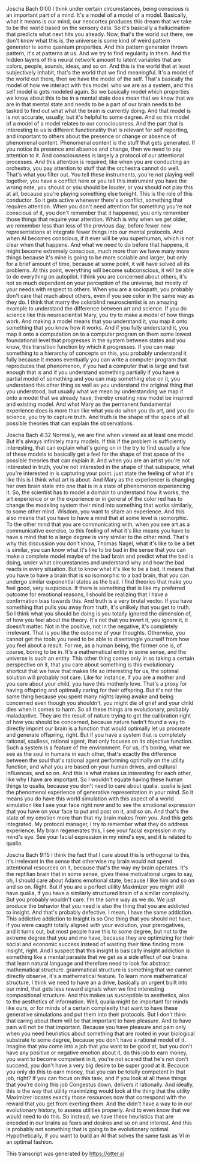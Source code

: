 Joscha Bach 0:00
I think under certain circumstances, being conscious is an important part of a mind. It's a model of a model of a model. Basically, what it means is our mind, our neocortex produces this dream that we take to be the world based on the sensory data. So it's basically a hallucination that predicts what next hits you already. Now, that's the world out there, we don't know what this is, the universe is some kind of weird pattern generator is some quantum properties. And this pattern generator throws pattern, it's at patterns at us. And we try to find regularity in them. And the hidden layers of this neural network amount to latent variables that are colors, people, sounds, ideas, and so on. And this is the world that at least subjectively inhabit, that's the world that we find meaningful. It's a model of the world out there, then we have the model of the self. That's basically the model of how we interact with this model. who we are as a system, and this self model is gets modeled again. So we basically model which properties we know about this to be in a mental state does mean that we know that we are in that mental state and needs to be a part of our brain needs to be tasked to find out what what the brain is currently doing. And that model is is not accurate, usually, but it's helpful to some degree. And so this model of a model of a model relates to our consciousness. And the part that is interesting to us is different functionality that is relevant for self reporting, and important to others about the presence or change or absence of phenomenal content. Phenomenal content is the stuff that gets generated. If you notice its presence and absence and change, then we need to pay attention to it. And consciousness is largely a protocol of our attentional processes. And this attention is required, like when you are conducting an orchestra, you pay attention to stuff that the orchestra cannot do well. That's what you filter out. You tell these instruments, you're not playing well together, you have a conflict here or you tell this instrument you have the wrong note, you should or you should be louder, or you should not play this at all, because you're playing something else tonight. This is the role of this conductor. So it gets active whenever there's a conflict, something that requires attention. When you don't need attention for something you're not conscious of it, you don't remember that it happened, you only remember those things that require your attention. Which is why when we get older, we remember less than less of the previous day, before fewer new representations at integrate fewer things into our mental protocols. And when AI becomes conscious, if it ever will be you superhuman, which is not clear when that happens. And what we need to do before that happens, it might become extremely conscious, much more than we have many more things because it's mine is going to be more scalable and larger, but only for a brief amount of time, because at some point, it will have solved all its problems. At this point, everything will become subconscious, it will be able to do everything on autopilot. I think you are concerned about others, it's not so much dependent on your perception of the universe, but mostly of your needs with respect to others. When you are a sociopath, you probably don't care that much about others, even if you see color in the same way as they do. I think that marry the colorblind neuroscientist is an amazing example to understand the difference between art and science. If you do science like this neuroscientist Mary, you try to make a model of how things work. And making a model means that you understand it, you map it onto something that you know how it works. And if you fully understand it, you map it onto a computation on to a computer program on them some lowest foundational level that progresses in the system between states and you know, this transition function by which it progresses. If you can map something to a hierarchy of concepts on this, you probably understand it fully because it means eventually you can write a computer program that reproduces that phenomenon, if you had a computer that is large and fast enough that is and if you understand something partially if you have a partial model of something and you can map something else on it, you understand this other thing as well as you understand the original thing that you understood, but usually what we mean by understanding we map it onto a model that we already have, thereby creating new model be inspired and existing model. And what Mary as the permanent fundamental experience does is more than like what you do when you do art, and you do science, you try to capture truth. And truth is the shape of the space of all possible theories that can explain the observations.

Joscha Bach 4:32
Normally, we are fine when viewed as at least one model. But it's always infinitely many models. If this if the problem is sufficiently interesting, that can explain what's going on in the try to find usually a few of these models to basically get a feel for the shape of that space of the possible theories that can explain it. And when you are an artist you're not interested in truth, you're not interested in the shape of that subspace, what you're interested in is capturing your point. just state the feeling of what it's like this is I think what art is about. And Mary as the experiencer is changing her own brain state into one that is in a state of phenomenon experiencing it. So, the scientist has to model a domain to understand how it works, the art experience or or the experience or in general of the color red has to change the modeling system their mind into something that works similarly, to some other mind. Wisdom, you want to share an experience. And this also means that you have to have a mind that at some level is isomorphic. To the other mind that you are communicating with, when you see art as a communicative exercise, to this feeling of what it's like means you have to have a mind that to a large degree is very similar to the other mind. That's why this discussion you don't know, Thomas Nagel, what it's like to be a bet is similar, you can know what it's like to be bad in the sense that you can make a complete model maybe of the bad brain and predict what the bad is doing, under what circumstances and understand why and how the bad reacts in every situation. But to know what it's like to be a bad, it means that you have to have a brain that is so isomorphic to a bad brain, that you can undergo similar exponential states as the bad. I find theories that make you feel good, very suspicious. If there is something that is like my preferred outcome for emotional reasons, I should be realizing that I have a confirmation bias towards this. And truth is a very brutal vector. If you have something that pulls you away from truth, it's unlikely that you get to truth. So I think what you should be doing is you totally ignored the dimension of, of how you feel about the theory. It's not that you invert it, you ignore it, it doesn't matter. Not in the positive, not in the negative, it's completely irrelevant. That is you like the outcome of your thoughts. Otherwise, you cannot get the tools you need to be able to disentangle yourself from how you feel about a result. For me, as a human being, the former one is, of course, boring to be in. It's a mathematical entity in some sense, and the universe is such an entity. This other thing comes only in so taking a certain perspective on it, that you care about something is this evolutionary shortcut that we have that makes life so interesting for us, the optimal solution will probably not care. Like for instance, if you are a mother and you care about your child, you have this motherly love. That's a proxy for having offspring and optimally caring for their offspring. But it's not the same thing because you spent many nights laying awake and being concerned even though you shouldn't, you might die of grief and your child dies when it comes to harm. So all these things are evolutionary, probably maladaptive. They are the result of nature trying to get the calibration right of how you should be concerned, because nature hadn't found a way to directly imprint our brain is a function that would optimally let us procreate and generate offspring, right. But if you have a system that is completely rational, soulless, rational agent, that only focuses on its objective function. Such a system is a feature of the environment. For us, it's boring, what we see as the soul in humans in each other, that's exactly the difference between the soul that's rational agent performing optimally on the utility function, and what you are based on your human drives, and cultural influences, and so on. And this is what makes us interesting for each other, like why I have are important. So I wouldn't equate having these human things to qualia, because you don't need to care about qualia. qualia is just the phenomenal experience of generative representation in your mind. So it means you do have this world simulation with this aspect of a world simulation like I see your face right now and to see the emotional expression that you have on your face to put and post on it, and so on. And that's the state of my emotion more than that my brain makes from you. And this gets integrated. My protocol manager, I try to remember what they do address experience. My brain regenerates this, I see your facial expression in my mind's eye. See your facial expression in my mind's eye, and it is related to qualia.

Joscha Bach 9:15
I think the fact that I care about this is orthogonal to this, it's irrelevant in the sense that otherwise my brain would not spend attentional resources on it, because that's the way my brain operates. It's the reptilian brain that in some sense, gives these motivational urges to say, oh, I should care about Adams emotional state, because I like him and so on and so on. Right. But if you are a perfect utility Maximizer you might still have qualia, if you have a similarly structured brain of a similar complexity. But you probably wouldn't care. I'm the same way as we do. We just produce the behavior that you need is also the thing that you are addicted to insight. And that's probably defective. I mean, I have the same addiction. This addictive addiction to Insight is so One thing that you should not have, if you were caught totally aligned with your evolution, your prerogatives, and it turns out, but most people have this to some degree, but not to the extreme degree that you and me have, because they are optimizing for their social and economic success instead of wasting their time finding more insight, right. And I suspect that this insight is basically insight addiction is something like a mental parasite that we get as a side effect of our brains that learn natural language and therefore need to look for abstract mathematical structure. grammatical structure is something that we cannot directly observe, it's a mathematical feature. To learn more mathematical structure, I think we need to have an a drive, basically an urgent built into our mind, that gets less reward signals when we find interesting compositional structure. And this makes us susceptible to aesthetics, also to the aesthetics of information. Well, qualia might be important for minds like ours, or for minds of a certain complexity that want to have these generative simulations and put them into their protocols. But I don't think that caring about them will be that important to have pleasure. And to have pain will not be that important. Because you have pleasure and pain only when you need heuristics about something that are rooted in your biological substrate to some degree, because you don't have a rational model of it. Imagine that you come into a job that you want to be good at, but you don't have any positive or negative emotion about it, do this job to earn money, you want to become competent in it, you're not scared that he's not don't succeed, you don't have a very big desire to be super good at it. Because you only do this to earn money, that you can be totally competent in that job, right? If you can focus on this task, and if you look at all these things that you're doing this job Congestus down, delivers it rationally. And ideally, this is the way that utility maximizing would look at the thing that the utility Maximizer locates exactly those resources now that correspond with the reward that you get from exerting them. And the didn't have a way to in our evolutionary history, to assess utilities properly. And to even know that we would need to do this. So instead, we have these heuristics that are encoded in our brains as fears and desires and so on and interest. And this is probably not something that is going to be evolutionary optimal. Hypothetically, if you want to build an AI that solves the same task as VI in an optimal fashion.

This transcript was generated by https://otter.ai